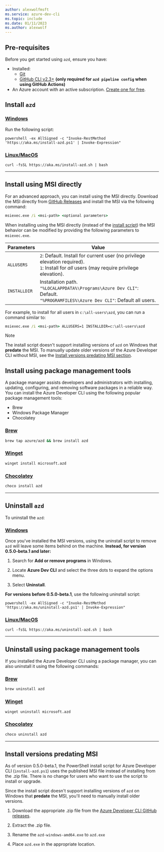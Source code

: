 ```yaml
---
author: alexwolfmsft
ms.service: azure-dev-cli
ms.topic: include
ms.date: 01/11/2023
ms.author: alexwolf
---
```


## Pre-requisites

Before you get started using `azd`, ensure you have:

- Installed:
  - [Git](https://git-scm.com/)
  - [GitHub CLI v2.3+](https://github.com/cli/cli) **(only required for `azd pipeline config` when using GitHub Actions)**
- An Azure account with an active subscription. [Create one for free](https://azure.microsoft.com/free/?WT.mc_id=A261C142F).


## Install `azd`

### [Windows](#tab/windows)

Run the following script:

```azdeveloper
powershell -ex AllSigned -c "Invoke-RestMethod 'https://aka.ms/install-azd.ps1' | Invoke-Expression"
```

### [Linux/MacOS](#tab/linuxmac)

```azdeveloper
curl -fsSL https://aka.ms/install-azd.sh | bash 
```

---

## Install using MSI directly

For an advanced approach, you can install using the MSI directly. Download the MSI directly from [GitHub Releases](https://github.com/Azure/azure-dev/releases) and install the MSI via the following command:

```cmd
msiexec.exe /i <msi-path> <optional parameters>
```

When installing using the MSI directly (instead of the [install script](#install-azd)) the MSI behavior can be modified by providing the following parameters to `msiexec.exe`.

| Parameters | Value |
| -------- | ----- |
| `ALLUSERS` | `2`: Default. Install for current user (no privilege elevation required). <br/> `1`: Install for _all_ users (may require privilege elevation). |
| `INSTALLDIR` | Installation path. <br/> `"%LOCALAPPDATA%\Programs\Azure Dev CLI"`: Default. <br/> `"%PROGRAMFILES%\Azure Dev CLI"`: Default all users. |

For example, to install for all users in `c:\all-users\azd`, you can run a command similar to:

```cmd
msiexec.exe /i <msi-path> ALLUSERS=1 INSTALLDIR=c:\all-users\azd
```

> [!NOTE]
> The install script doesn't support installing versions of `azd` on Windows that **predate** the MSI. To manually update older versions of the Azure Developer CLI without MSI, see the [Install versions predating MSI section](#install-versions-predating-msi). 

## Install using package management tools

A package manager assists developers and administrators with installing, updating, configuring, and removing software packages in a reliable way. You can install the Azure Developer CLI using the following popular package management tools:

* Brew
* Windows Package Manager 
* Chocolatey

### [Brew](#tab/brew)

```bash
brew tap azure/azd && brew install azd
```

### [Winget](#tab/winget)

```bash
winget install microsoft.azd
```

### [Chocolatey](#tab/chocolatey)

```powershell
choco install azd
```

---

## Uninstall `azd`

To uninstall the `azd`:

### [Windows](#tab/windows)

Once you've installed the MSI versions, using the uninstall script to remove `azd` will leave some items behind on the machine. **Instead, for version 0.5.0-beta.1 and later:** 

1. Search for **Add or remove programs** in Windows.

1. Locate **Azure Dev CLI** and select the three dots to expand the options menu.

1. Select **Uninstall**.

**For versions before 0.5.0-beta.1**, use the following uninstall script:

```azdeveloper
powershell -ex AllSigned -c "Invoke-RestMethod 'https://aka.ms/uninstall-azd.ps1' | Invoke-Expression"
```

### [Linux/MacOS](#tab/linuxmac)

```azdeveloper
curl -fsSL https://aka.ms/uninstall-azd.sh | bash 
```

---

## Uninstall using package management tools

If you installed the Azure Developer CLI using a package manager, you can also uninstall it using the following commands:

### [Brew](#tab/brew)

```bash
brew uninstall azd
```

### [Winget](#tab/winget)

```bash
winget uninstall microsoft.azd
```

### [Chocolatey](#tab/chocolatey)

```powershell
choco uninstall azd
```

---

## Install versions predating MSI

As of version 0.5.0-beta.1, the PowerShell install script for Azure Developer CLI (`install-azd.ps1`) uses the published MSI file instead of installing from the .zip file. There is no change for users who want to use the script to install or upgrade. 

Since the install script doesn't support installing versions of `azd` on Windows that **predate** the MSI, you'll need to manually install older versions. 

1. Download the appropriate .zip file from the [Azure Developer CLI GitHub releases](https://github.com/Azure/azure-dev/releases). 

1. Extract the .zip file.
1. Rename the `azd-windows-amd64.exe` to `azd.exe`
1. Place `azd.exe` in the appropriate location.